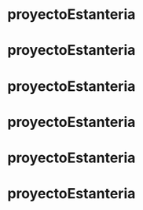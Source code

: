 # proyectoEstanteria
# proyectoEstanteria
# proyectoEstanteria
# proyectoEstanteria
# proyectoEstanteria
# proyectoEstanteria
